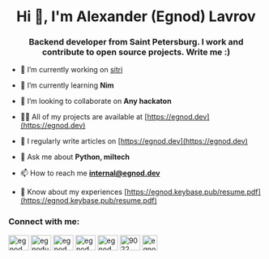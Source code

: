 <h1 align="center">Hi 👋, I'm Alexander (Egnod) Lavrov</h1>
<h3 align="center">Backend developer from Saint Petersburg. I work and contribute to open source projects. Write me :)</h3>

- 🔭 I’m currently working on [sitri](https://github.com/Elastoo-Team/sitri)

- 🌱 I’m currently learning **Nim**

- 👯 I’m looking to collaborate on **Any hackaton**

- 👨‍💻 All of my projects are available at [https://egnod.dev](https://egnod.dev)

- 📝 I regularly write articles on [https://egnod.dev](https://egnod.dev)

- 💬 Ask me about **Python, miltech**

- 📫 How to reach me **internal@egnod.dev**

- 📄 Know about my experiences [https://egnod.keybase.pub/resume.pdf](https://egnod.keybase.pub/resume.pdf)

<h3 align="left">Connect with me:</h3>
<p align="left">
<a href="https://dev.to/egnod" target="blank"><img align="center" src="https://raw.githubusercontent.com/rahuldkjain/github-profile-readme-generator/master/src/images/icons/Social/devto.svg" alt="egnod" height="30" width="40" /></a>
<a href="https://twitter.com/egnodus" target="blank"><img align="center" src="https://raw.githubusercontent.com/rahuldkjain/github-profile-readme-generator/master/src/images/icons/Social/twitter.svg" alt="egnodus" height="30" width="40" /></a>
<a href="https://linkedin.com/in/egnod" target="blank"><img align="center" src="https://raw.githubusercontent.com/rahuldkjain/github-profile-readme-generator/master/src/images/icons/Social/linked-in-alt.svg" alt="egnod" height="30" width="40" /></a>
<a href="https://instagram.com/egnod_" target="blank"><img align="center" src="https://raw.githubusercontent.com/rahuldkjain/github-profile-readme-generator/master/src/images/icons/Social/instagram.svg" alt="egnod_" height="30" width="40" /></a>
<a href="https://medium.com/egnod" target="blank"><img align="center" src="https://raw.githubusercontent.com/rahuldkjain/github-profile-readme-generator/master/src/images/icons/Social/medium.svg" alt="egnod" height="30" width="40" /></a>
<a href="https://discord.gg/9022" target="blank"><img align="center" src="https://raw.githubusercontent.com/rahuldkjain/github-profile-readme-generator/master/src/images/icons/Social/discord.svg" alt="9022" height="30" width="40" /></a>
<a href="https://habr.com/users/egnodus" target="blank"><img align="center" src="https://hsto.org/getpro/habr/company/7e4/7b8/e31/7e47b8e31d0efe9f398461278a16a357.png" alt="egnodus@habr" height="30" width="30" /></a>
</p>
